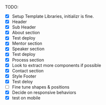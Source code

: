 TODO:
- [x] Setup Template Libraries, initializr is fine.
- [x] Header
- [x] Sub Header
- [x] About section
- [x] Test deploy
- [x] Mentor section
- [x] Speaker section
- [x] Test deploy
- [x] Process section
- [x] Look to extract more components if possible
- [x] Contact section
- [x] Style Footer
- [x] Test deloy
- [ ] Fine tune shapes & positions
- [x] Decide on responsive behaviors
- [x] test on mobile
